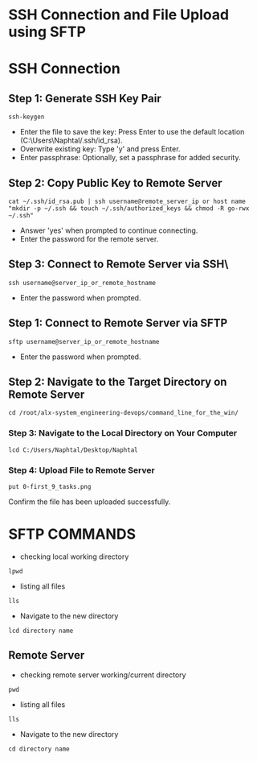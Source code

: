 # SSH Connection and File Upload using SFTP

# SSH Connection

## Step 1: Generate SSH Key Pair

```
ssh-keygen
```

- Enter the file to save the key: Press Enter to use the default location (C:\Users\Naphtal/.ssh/id_rsa).
- Overwrite existing key: Type 'y' and press Enter.
- Enter passphrase: Optionally, set a passphrase for added security.

## Step 2: Copy Public Key to Remote Server

```
cat ~/.ssh/id_rsa.pub | ssh username@remote_server_ip or host name "mkdir -p ~/.ssh && touch ~/.ssh/authorized_keys && chmod -R go-rwx ~/.ssh"
```

- Answer 'yes' when prompted to continue connecting.
- Enter the password for the remote server.

## Step 3: Connect to Remote Server via SSH\

```
ssh username@server_ip_or_remote_hostname
```

- Enter the password when prompted.

## Step 1: Connect to Remote Server via SFTP

```
sftp username@server_ip_or_remote_hostname
```

- Enter the password when prompted.

## Step 2: Navigate to the Target Directory on Remote Server

```
cd /root/alx-system_engineering-devops/command_line_for_the_win/
```

### Step 3: Navigate to the Local Directory on Your Computer

```
lcd C:/Users/Naphtal/Desktop/Naphtal
```

### Step 4: Upload File to Remote Server

```
put 0-first_9_tasks.png
```

Confirm the file has been uploaded successfully.

# SFTP COMMANDS

- checking local working directory

```
lpwd
```

- listing all files

```
lls
```

- Navigate to the new directory

```
lcd directory name
```

## Remote Server

- checking remote server working/current directory

```
pwd
```

- listing all files

```
lls
```

- Navigate to the new directory

```
cd directory name
```

